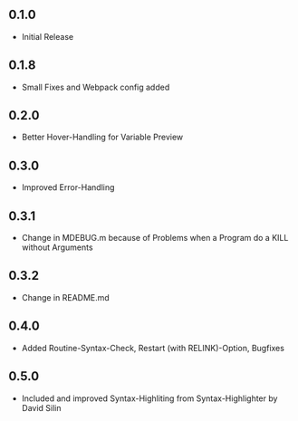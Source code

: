 
## 0.1.0
* Initial Release
## 0.1.8
* Small Fixes and Webpack config added
## 0.2.0
* Better Hover-Handling for Variable Preview
## 0.3.0
* Improved Error-Handling
## 0.3.1
* Change in MDEBUG.m because of Problems when a Program do a KILL without Arguments
## 0.3.2
* Change in README.md

## 0.4.0
* Added Routine-Syntax-Check, Restart (with RELINK)-Option, Bugfixes

## 0.5.0
* Included and improved Syntax-Highliting from Syntax-Highlighter by David Silin


